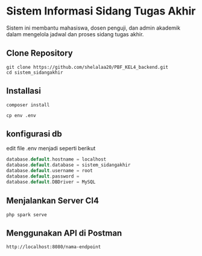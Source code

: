 # Sistem Informasi Sidang Tugas Akhir
Sistem ini membantu mahasiswa, dosen penguji, dan admin akademik dalam mengelola jadwal dan proses sidang tugas akhir.

## Clone Repository
```
git clone https://github.com/shelalaa20/PBF_KEL4_backend.git
cd sistem_sidangakhir
```

## Installasi
```
composer install 

```
```
cp env .env
```
## konfigurasi db
edit file .env menjadi seperti berikut
```php
database.default.hostname = localhost
database.default.database = sistem_sidangakhir
database.default.username = root
database.default.password = 
database.default.DBDriver = MySQL
```
## Menjalankan Server CI4
```
php spark serve 
```

## Menggunakan API di Postman
```http://localhost:8080/nama-endpoint```

